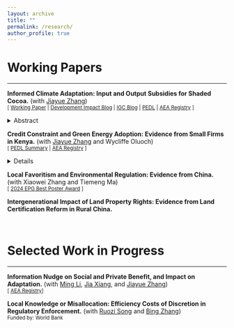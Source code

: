```yaml
---
layout: archive
title: ""
permalink: /research/
author_profile: true
---
```



# Working Papers
-------

<strong>Informed Climate Adaptation: Input and Output Subsidies for Shaded Cocoa.</strong>  (with [Jiayue Zhang](https://jzhangg.github.io/))
<br><small>[ [Working Paper](https://papers.ssrn.com/sol3/papers.cfm?abstract_id=5168247) | [Development Impact Blog](https://blogs.worldbank.org/en/impactevaluations/how-information-transforms-climate-adaptation-through-different-?CID=WBW_AL_BlogNotification_EN_EXT) | [IGC Blog](https://www.theigc.org/blogs/climate-priorities-developing-countries/understanding-climate-change-beliefs-and-adaptation) | [PEDL](https://pedl.cepr.org/content/propagation-taste-climate-resilience-evidence-cocoa-value-chain-ghana-0) | [AEA Registry](https://www.socialscienceregistry.org/trials/11145) ]</small>
<details>
<summary>Abstract</summary> With growing climate risks, agro-environmental policies seek to protect the environment while reducing poverty by incentivizing climate adaptation. We study how information shapes adaptation under different subsidy schemes for cocoa farmers in Ghana, where forest tree planting for shade is encouraged as an adaptation strategy. Conducting a lab-in-the-field experiment, we compare the impacts of an information intervention under an input subsidy for planting forest trees and an output subsidy for producing cocoa beans from shaded farms. While farmers receiving the information in both subsidy groups plant more forest trees than their subsidy-only counterparts, the increase is higher under the output subsidy than the input subsidy even though the information leads both groups to similarly update their beliefs about the benefits of shade. We rationalize the differential effects of information with a model in which beliefs about rainfall uncertainty and shade benefits affect ex ante input decisions. Counterfactuals show that output subsidy has greater potential to drive adaptation than input when beliefs are reasonably correct. We validate the lab results by distributing tree seedlings, finding consistent treatment effects on the number of seedlings requested and obtained.
<br>
<small><u>Presented at (selected)</u>: CES 2025, LSE EEE Camp 2025, MWIEDC 2025, CASE Conference 2025, All-IGC Meeting, AERE Summer 2024, EPG 2024, ISSER University of Ghana</small>
</details>

<strong>Credit Constraint and Green Energy Adoption: Evidence from Small Firms in Kenya.</strong> (with [Jiayue Zhang](https://jzhangg.github.io/) and  Wycliffe Oluoch)
<br><small>[ [PEDL Summary](https://pedl.cepr.org/content/blackouts-and-green-energy-adoption-evidence-kenya-0) | [AEA Registry](https://www.socialscienceregistry.org/trials/13802) ]</small>
<details>
<small><u>Presented at (selected)</u>: AFE 2025 (scheduled), AERE Summer 2025, </small>
</details>


<strong>Local Favoritism and Environmental Regulation: Evidence from China.</strong> (with Xiaowei Zhang and Tiemeng Ma)
<br><small>[ [2024 EPG Best Poster Award](https://epgnetwork.org/epg-prize/) ]</small>

<strong>Intergenerational Impact of Land Property Rights: Evidence from Land Certification Reform in Rural China.</strong> 
<br><small></small>

<br />

# Selected Work in Progress
-------

<strong>Information Nudge on Social and Private Benefit, and Impact on Adaptation.</strong> (with [Ming Li](https://sites.google.com/view/mingli1/home?authuser=0), [Jia Xiang](https://sites.google.com/view/jiaxiang/home?authuser=0), and [Jiayue Zhang](https://jzhangg.github.io/))
<br><small>[ [AEA Registry](https://www.socialscienceregistry.org/trials/13129)]</small>

<strong>Local Knowledge or Misallocation: Efficiency Costs of Discretion in Regulatory Enforcement.</strong> (with [Ruozi Song](https://www.worldbank.org/en/about/people/r/ruozi-song) and [Bing Zhang](https://scholar.google.com/citations?user=P3sttCoAAAAJ&hl=en))
<br><small> Funded by: World Bank </small>






